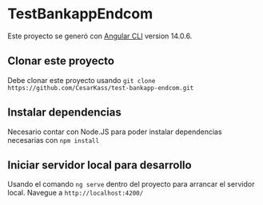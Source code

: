 # TestBankappEndcom

Este proyecto se generó con [Angular CLI](https://github.com/angular/angular-cli) version 14.0.6.

## Clonar este proyecto

Debe clonar este proyecto usando `git clone https://github.com/CesarKass/test-bankapp-endcom.git`

## Instalar dependencias

Necesario contar con Node.JS para poder instalar dependencias necesarias con `npm install`

## Iniciar servidor local para desarrollo

Usando el comando `ng serve` dentro del proyecto para arrancar el servidor local. Navegue a `http://localhost:4200/`
<!-- 
## Code scaffolding

Run `ng generate component component-name` to generate a new component. You can also use `ng generate directive|pipe|service|class|guard|interface|enum|module`.

## Build

Run `ng build` to build the project. The build artifacts will be stored in the `dist/` directory.

## Running unit tests

Run `ng test` to execute the unit tests via [Karma](https://karma-runner.github.io).

## Running end-to-end tests

Run `ng e2e` to execute the end-to-end tests via a platform of your choice. To use this command, you need to first add a package that implements end-to-end testing capabilities.

## Further help

To get more help on the Angular CLI use `ng help` or go check out the [Angular CLI Overview and Command Reference](https://angular.io/cli) page.
 -->
